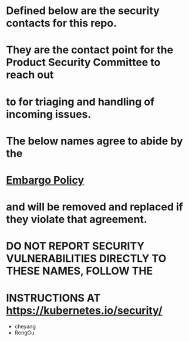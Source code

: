 # Defined below are the security contacts for this repo.
#
# They are the contact point for the Product Security Committee to reach out
# to for triaging and handling of incoming issues.
#
# The below names agree to abide by the
# [Embargo Policy](https://git.k8s.io/security/private-distributors-list.md#embargo-policy)
# and will be removed and replaced if they violate that agreement.
#
# DO NOT REPORT SECURITY VULNERABILITIES DIRECTLY TO THESE NAMES, FOLLOW THE
# INSTRUCTIONS AT https://kubernetes.io/security/

* cheyang
* RongGu

